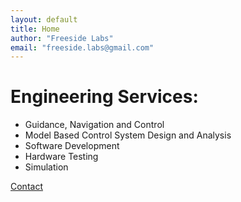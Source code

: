 ```yaml
---
layout: default
title: Home
author: "Freeside Labs"
email: "freeside.labs@gmail.com"
---
```



# Engineering Services:
* Guidance, Navigation and Control
* Model Based Control System Design and Analysis
* Software Development
* Hardware Testing
* Simulation

[Contact](mailto:younes@freesidelabs.com)
